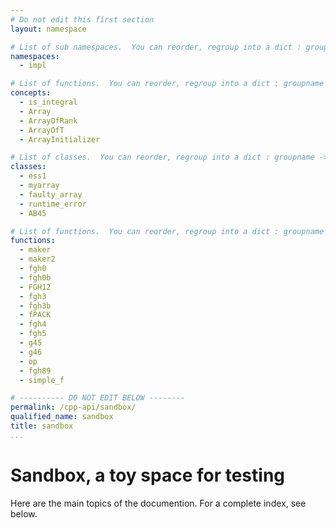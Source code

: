 ```yaml
---
# Do not edit this first section
layout: namespace

# List of sub namespaces.  You can reorder, regroup into a dict : groupname -> list
namespaces:
  - impl

# List of functions.  You can reorder, regroup into a dict : groupname -> list
concepts:
  - is_integral
  - Array
  - ArrayOfRank
  - ArrayOfT
  - ArrayInitializer

# List of classes.  You can reorder, regroup into a dict : groupname -> list
classes:
  - ess1
  - myarray
  - faulty_array
  - runtime_error
  - AB45

# List of functions.  You can reorder, regroup into a dict : groupname -> list
functions:
  - maker
  - maker2
  - fgh0
  - fgh0b
  - FGH12
  - fgh3
  - fgh3b
  - fPACK
  - fgh4
  - fgh5
  - g45
  - g46
  - op
  - fgh89
  - simple_f

# ---------- DO NOT EDIT BELOW --------
permalink: /cpp-api/sandbox/
qualified_name: sandbox
title: sandbox
...
```


# Sandbox, a toy space for testing

Here are the main topics of the documention.
For a complete index, see below.
